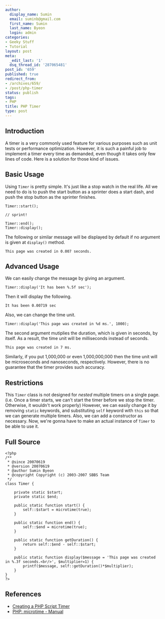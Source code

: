 ```yaml
---
author:
  display_name: Sumin
  email: suminb@gmail.com
  first_name: Sumin
  last_name: Byeon
  login: admin
categories:
- Geeky Stuff
- Tutorial
layout: post
meta:
  _edit_last: '1'
  dsq_thread_id: '287065481'
post_id: '659'
published: true
redirect_from:
- /archives/659/
- /post/php-timer
status: publish
tags:
- PHP
title: PHP Timer
type: post
---
```

## Introduction

A timer is a very commonly used feature for various purposes such as unit tests or performance optimization. However, it is such a painful job to implement a timer every time as demanded, even though it takes only few lines of code. Here is a solution for those kind of issues.

## Basic Usage

Using `Timer` is pretty simple. It's just like a stop watch in the real life. All we need to do is to push the start button as a sprinter does a start dash, and push the stop button as the sprinter finishes.

	Timer::start();

	// sprint!

	Timer::end();
	Timer::display();

The following or similar message will be displayed by default if no argument is given at `display()` method.

	This page was created in 0.007 seconds.

## Advanced Usage

We can easily change the message by giving an argument.

	Timer::display('It has been %.5f sec');

Then it will display the following.

	It has been 0.00719 sec

Also, we can change the time unit.

	Timer::display('This page was created in %d ms.', 1000);

The second argument mutiplies the duration, which is given in seconds, by itself. As a result, the time unit will be milliseconds instead of seconds.

	This page was created in 7 ms.

Similarly, if you put 1,000,000 or even 1,000,000,000 then the time unit will be microseconds and nanoseconds, respectively. However, there is no guarantee that the timer provides such accuracy.

<!-- In my opinion, milliseconds is enough to measure the performance of your web applications. In order to access to files containing server side scripts or web pages, disk operations are required. Also, it takes some time (or it could be the biggest job) to retrieve some data from a database (which is a very common aspect of most web applications) Hard disks work much slower than RAMs and CPUs. For example, usual access time of most common hard disks is approximately 8-9ms whereas the time unit of current dynamic random access memories is nanoseconds. So, it is not worth to care about these kind of small time units. -->

## Restrictions

This `Timer` class is not designed for *nested* multiple timers on a single page. (i.e. Once a timer starts, we can't start the timer before we stop the timer. Otherwise, it wouldn't work properly) However, we can easily change it by removing `static` keywords, and substituting `self` keyword with `this` so that we can generate multiple timers. Also, we can add a constructor as necessary. Now, we're gonna have to make an actual instance of `Timer` to be able to use it.

## Full Source

	<?php
	/**
	 * @since 20070619
	 * @version 20070619
	 * @author Sumin Byeon
	 * @copyright Copyright (c) 2003-2007 SBBS Team
	 */
	class Timer {

		private static $start;
		private static $end;

		public static function start() {
			self::$start = microtime(true);
		}

		public static function end() {
			self::$end = microtime(true);
		}

		public static function getDuration() {
			return self::$end - self::$start;
		}

		public static function display($message = 'This page was created in %.3f seconds.<br/>', $multiplier=1) {
			printf($message, self::getDuration()*$multiplier);
		}
	}
	?>

## References

* [Creating a PHP Script Timer](http://www.developertutorials.com/tutorials/php/php-script-timer-051013/page1.html)
* [PHP: microtime - Manual](http://www.php.net/microtime)

